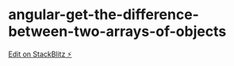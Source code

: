 # angular-get-the-difference-between-two-arrays-of-objects

[Edit on StackBlitz ⚡️](https://stackblitz.com/edit/angular-get-the-difference-between-two-arrays-of-objects)